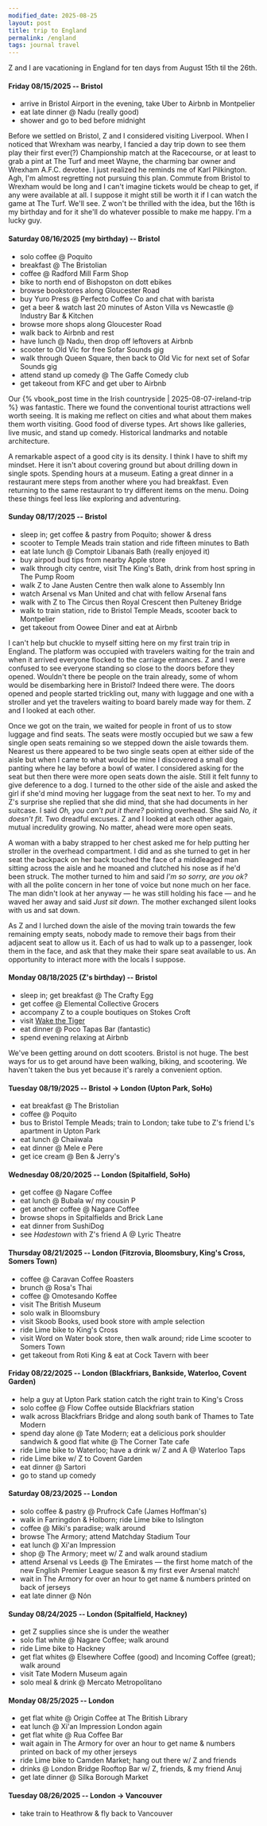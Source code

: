 ```yaml
---
modified_date: 2025-08-25
layout: post
title: trip to England
permalink: /england
tags: journal travel
---
```


Z and I are vacationing in England for ten days from August 15th til the 26th.
<!--more-->

#### Friday 08/15/2025 -- Bristol

- arrive in Bristol Airport in the evening, take Uber to Airbnb in Montpelier
- eat late dinner @ Nadu (really good)
- shower and go to bed before midnight

Before we settled on Bristol, Z and I considered visiting Liverpool.
When I noticed that Wrexham was nearby, I fancied a day trip down to see them play their first ever(?) Championship match at the Racecourse, or at least to grab a pint at The Turf and meet Wayne, the charming bar owner and Wrexham A.F.C. devotee.
I just realized he reminds me of Karl Pilkington.
Agh, I'm almost regretting not pursuing this plan.
Commute from Bristol to Wrexham would be long and I can't imagine tickets would be cheap to get, if any were available at all.
I suppose it might still be worth it if I can watch the game at The Turf.
We'll see.
Z won't be thrilled with the idea, but the 16th is my birthday and for it she'll do whatever possible to make me happy.
I'm a lucky guy.

#### Saturday 08/16/2025 (my birthday) -- Bristol

- solo coffee @ Poquito
- breakfast @ The Bristolian
- coffee @ Radford Mill Farm Shop
- bike to north end of Bishopston on dott ebikes
- browse bookstores along Gloucester Road
- buy Yuro Press @ Perfecto Coffee Co and chat with barista
- get a beer & watch last 20 minutes of Aston Villa vs Newcastle @ Industry Bar & Kitchen
- browse more shops along Gloucester Road
- walk back to Airbnb and rest
- have lunch @ Nadu, then drop off leftovers at Airbnb
- scooter to Old Vic for free Sofar Sounds gig
- walk through Queen Square, then back to Old Vic for next set of Sofar Sounds gig
- attend stand up comedy @ The Gaffe Comedy club
- get takeout from KFC and get uber to Airbnb

Our {% vbook_post time in the Irish countryside | 2025-08-07-ireland-trip %} was fantastic.
There we found the conventional tourist attractions well worth seeing.
It is making me reflect on cities and what about them makes them worth visiting.
Good food of diverse types.
Art shows like galleries, live music, and stand up comedy.
Historical landmarks and notable architecture.

A remarkable aspect of a good city is its density.
I think I have to shift my mindset.
Here it isn't about covering ground but about drilling down in single spots.
Spending hours at a museum.
Eating a great dinner in a restaurant mere steps from another where you had breakfast.
Even returning to the same restaurant to try different items on the menu.
Doing these things feel less like exploring and adventuring.

#### Sunday 08/17/2025 -- Bristol

- sleep in; get coffee & pastry from Poquito; shower & dress
- scooter to Temple Meads train station and ride fifteen minutes to Bath
- eat late lunch @ Comptoir Libanais Bath (really enjoyed it)
- buy airpod bud tips from nearby Apple store
- walk through city centre, visit The King's Bath, drink from host spring in The Pump Room
- walk Z to Jane Austen Centre then walk alone to Assembly Inn
- watch Arsenal vs Man United and chat with fellow Arsenal fans
- walk with Z to The Circus then Royal Crescent then Pulteney Bridge
- walk to train station, ride to Bristol Temple Meads, scooter back to Montpelier
- get takeout from Oowee Diner and eat at Airbnb

I can't help but chuckle to myself sitting here on my first train trip in England.
The platform was occupied with travelers waiting for the train and when it arrived everyone flocked to the carriage entrances.
Z and I were confused to see everyone standing so close to the doors before they opened.
Wouldn't there be people on the train already, some of whom would be disembarking here in Bristol?
Indeed there were.
The doors opened and people started trickling out, many with luggage and one with a stroller and yet the travelers waiting to board barely made way for them.
Z and I looked at each other.

Once we got on the train, we waited for people in front of us to stow luggage and find seats.
The seats were mostly occupied but we saw a few single open seats remaining so we stepped down the aisle towards them.
Nearest us there appeared to be two single seats open at either side of the aisle but when I came to what would be mine I discovered a small dog panting where he lay before a bowl of water.
I considered asking for the seat but then there were more open seats down the aisle.
Still it felt funny to give deference to a dog.
I turned to the other side of the aisle and asked the girl if she'd mind moving her luggage from the seat next to her.
To my and Z's surprise she replied that she did mind, that she had documents in her suitcase.
I said _Oh, you can't put it there?_ pointing overhead.
She said _No, it doesn't fit._
Two dreadful excuses.
Z and I looked at each other again, mutual incredulity growing.
No matter, ahead were more open seats.

A woman with a baby strapped to her chest asked me for help putting her stroller in the overhead compartment.
I did and as she turned to get in her seat the backpack on her back touched the face of a middleaged man sitting across the aisle and he moaned and clutched his nose as if he'd been struck.
The mother turned to him and said _I'm so sorry, are you ok?_ with all the polite concern in her tone of voice but none much on her face.
The man didn't look at her anyway — he was still holding his face — and he waved her away and said _Just sit down_.
The mother exchanged silent looks with us and sat down.

As Z and I lurched down the aisle of the moving train towards the few remaining empty seats, nobody made to remove their bags from their adjacent seat to allow us it.
Each of us had to walk up to a passenger, look them in the face, and ask that they make their spare seat available to us.
An opportunity to interact more with the locals I suppose.

#### Monday 08/18/2025 (Z's birthday) -- Bristol

- sleep in; get breakfast @ The Crafty Egg
- get coffee @ Elemental Collective Grocers
- accompany Z to a couple boutiques on Stokes Croft
- visit [Wake the Tiger](https://www.wakethetiger.com/)
- eat dinner @ Poco Tapas Bar (fantastic)
- spend evening relaxing at Airbnb

We've been getting around on dott scooters.
Bristol is not huge.
The best ways for us to get around have been walking, biking, and scootering.
We haven't taken the bus yet because it's rarely a convenient option.

#### Tuesday 08/19/2025 -- Bristol -> London (Upton Park, SoHo)

- eat breakfast @ The Bristolian
- coffee @ Poquito
- bus to Bristol Temple Meads; train to London; take tube to Z's friend L's apartment in Upton Park
- eat lunch @ Chaiiwala
- eat dinner @ Mele e Pere
- get ice cream @ Ben & Jerry's

#### Wednesday 08/20/2025 -- London (Spitalfield, SoHo)

- get coffee @ Nagare Coffee
- eat lunch @ Bubala w/ my cousin P
- get another coffee @ Nagare Coffee
- browse shops in Spitalfields and Brick Lane
- eat dinner from SushiDog
- see _Hadestown_ with Z's friend A @ Lyric Theatre

#### Thursday 08/21/2025 -- London (Fitzrovia, Bloomsbury, King's Cross, Somers Town)

- coffee @ Caravan Coffee Roasters
- brunch @ Rosa's Thai
- coffee @ Omotesando Koffee
- visit The British Museum
- solo walk in Bloomsbury
- visit Skoob Books, used book store with ample selection
- ride Lime bike to King's Cross
- visit Word on Water book store, then walk around; ride Lime scooter to Somers Town
- get takeout from Roti King & eat at Cock Tavern with beer

#### Friday 08/22/2025 -- London (Blackfriars, Bankside, Waterloo, Covent Garden)

- help a guy at Upton Park station catch the right train to King's Cross
- solo coffee @ Flow Coffee outside Blackfriars station
- walk across Blackfriars Bridge and along south bank of Thames to Tate Modern
- spend day alone @ Tate Modern; eat a delicious pork shoulder sandwich & good flat white @ The Corner Tate cafe
- ride Lime bike to Waterloo; have a drink w/ Z and A @ Waterloo Taps
- ride Lime bike w/ Z to Covent Garden
- eat dinner @ Sartori
- go to stand up comedy

#### Saturday 08/23/2025 -- London

- solo coffee & pastry @ Prufrock Cafe (James Hoffman's)
- walk in Farringdon & Holborn; ride Lime bike to Islington
- coffee @ Miki's paradise; walk around
- browse The Armory; attend Matchday Stadium Tour
- eat lunch @ Xi'an Impression
- shop @ The Armory; meet w/ Z and walk around stadium
- attend Arsenal vs Leeds @ The Emirates — the first home match of the new English Premier League season & my first ever Arsenal match!
- wait in The Armory for over an hour to get name & numbers printed on back of jerseys
- eat late dinner @ Nón

#### Sunday 08/24/2025 -- London (Spitalfield, Hackney)

- get Z supplies since she is under the weather
- solo flat white @ Nagare Coffee; walk around
- ride Lime bike to Hackney
- get flat whites @ Elsewhere Coffee (good) and Incoming Coffee (great); walk around
- visit Tate Modern Museum again
- solo meal & drink @ Mercato Metropolitano

#### Monday 08/25/2025 -- London

- get flat white @ Origin Coffee at The British Library
- eat lunch @ Xi'an Impression London again
- get flat white @ Rua Coffee Bar
- wait again in The Armory for over an hour to get name & numbers printed on back of my other jerseys
- ride Lime bike to Camden Market; hang out there w/ Z and friends
- drinks @ London Bridge Rooftop Bar w/ Z, friends, & my friend Anuj
- get late dinner @ Silka Borough Market

#### Tuesday 08/26/2025 -- London -> Vancouver

- take train to Heathrow & fly back to Vancouver
